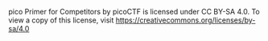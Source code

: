 pico Primer for Competitors by picoCTF is licensed under CC BY-SA 4.0. To view a copy of this license, visit https://creativecommons.org/licenses/by-sa/4.0
